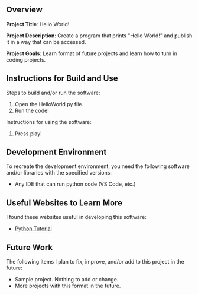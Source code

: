 ## Overview

**Project Title**: Hello World!

**Project Description**: Create a program that prints "Hello World!" and publish it in a way that can be accessed.

**Project Goals**: Learn format of future projects and learn how to turn in coding projects. 

## Instructions for Build and Use

Steps to build and/or run the software:

1. Open the HelloWorld.py file.
2. Run the code!

Instructions for using the software:

1. Press play!

## Development Environment 

To recreate the development environment, you need the following software and/or libraries with the specified versions:

* Any IDE that can run python code (VS Code, etc.)

## Useful Websites to Learn More

I found these websites useful in developing this software:

* [Python Tutorial](https://www.learnpython.org/en/Hello%2C_World%21)

## Future Work

The following items I plan to fix, improve, and/or add to this project in the future:

* Sample project. Nothing to add or change.
* More projects with this format in the future.
